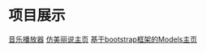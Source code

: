 # 项目展示

<a href="./music-player/index.html">音乐播放器</a>
<a href="./meilishuo/index.html">仿美丽说主页</a>
<a href="./Models/index.html">基于bootstrap框架的Models主页</a>